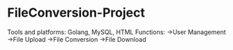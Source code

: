 # FileConversion-Project
Tools and platforms: Golang, MySQL, HTML
Functions:
  ->User Management
  ->File Upload
  ->File Conversion
  ->File Download
